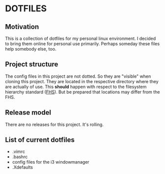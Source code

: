# DOTFILES

## Motivation
This is a collection of dotfiles for my personal linux environment. I decided
to bring them online for personal use primarily. Perhaps someday these files
help somebody else, too.

## Project structure
The config files in this project are not dotted. So they are "visible" when
cloning this project. They are located in the respective directory where they
are actually of use. This **should** happen with respect to the filesystem
hierarchy standard ([FHS](https://en.wikipedia.org/wiki/Filesystem_Hierarchy_Standard)).
But be prepared that locations may differ from the FHS.

## Release model
There are no releases for this project. It's rolling.

## List of current dotfiles
- .vimrc
- .bashrc
- config files for the i3 windowmanager
- .Xdefaults

